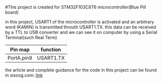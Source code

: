 #This project is created for STM32F103C8T6 microcontroller(Blue Pill board)

in this project, USART1 of the microcontroller is activated and an arbitrary word (KAMIN) is transmitted throuth USART1.TX. this data can be received by a TTL to USB converter and we can see it on computer by using a Serial Terminal(such Real Term)


| Pin map     | function    |
| ----------- | ----------- |
| PortA.pin9  | USART1.TX   |    

the article and complete guidance for the code in this project can be found in sisoog.com: [link](https://sisoog.com/2020/12/%d8%a2%d9%85%d9%88%d8%b2%d8%b4-stm32-%d8%a8%d8%a7-%d8%aa%d9%88%d8%a7%d8%a8%d8%b9-ll-%d9%82%d8%b3%d9%85%d8%aa-%d9%87%d8%b4%d8%aa%d9%85-uart-transmit/)

